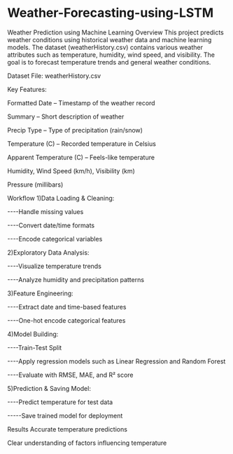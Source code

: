 # Weather-Forecasting-using-LSTM
Weather Prediction using Machine Learning
Overview
This project predicts weather conditions using historical weather data and machine learning models. The dataset (weatherHistory.csv) contains various weather attributes such as temperature, humidity, wind speed, and visibility. The goal is to forecast temperature trends and general weather conditions.

Dataset
File: weatherHistory.csv

Key Features:

Formatted Date – Timestamp of the weather record

Summary – Short description of weather

Precip Type – Type of precipitation (rain/snow)

Temperature (C) – Recorded temperature in Celsius

Apparent Temperature (C) – Feels-like temperature

Humidity, Wind Speed (km/h), Visibility (km)

Pressure (millibars)



Workflow
1)Data Loading & Cleaning:

----Handle missing values

----Convert date/time formats

----Encode categorical variables

2)Exploratory Data Analysis:

----Visualize temperature trends

----Analyze humidity and precipitation patterns

3)Feature Engineering:

----Extract date and time-based features

----One-hot encode categorical features

4)Model Building:

----Train-Test Split

----Apply regression models such as Linear Regression and Random Forest

----Evaluate with RMSE, MAE, and R² score

5)Prediction & Saving Model:

----Predict temperature for test data

-----Save trained model for deployment


Results
Accurate temperature predictions

Clear understanding of factors influencing temperature
